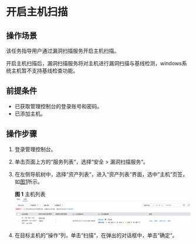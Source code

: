 # 开启主机扫描<a name="vss_01_0114"></a>

## 操作场景<a name="section84574104610"></a>

该任务指导用户通过漏洞扫描服务开启主机扫描。

开启主机扫描后，漏洞扫描服务将对主机进行漏洞扫描与基线检测，windows系统主机暂不支持基线检查功能。

## 前提条件<a name="section1279411134818"></a>

-   已获取管理控制台的登录账号和密码。
-   已添加主机。

## 操作步骤<a name="section3297930161413"></a>

1.  登录管理控制台。
2.  单击页面上方的“服务列表“，选择“安全  \>  漏洞扫描服务“。
3.  在左侧导航树中，选择“资产列表“，进入“资产列表“界面，选中“主机“页签，如[图1](#vss_01_0070_fig14176121734116)所示。

    **图 1**  主机列表<a name="vss_01_0070_fig14176121734116"></a>  
    ![](figures/主机列表.png "主机列表")

4.  在目标主机的“操作“列，单击“扫描“，在弹出的对话框中，单击“确定“。

